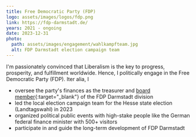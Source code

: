 ```yaml
---
title: Free Democratic Party (FDP)
logo: assets/images/logos/fdp.png
link: https://fdp-darmstadt.de/
years: 2021 - ongoing
date: 2023-12-31
photo:
  path: assets/images/engagement/wahlkampfteam.jpg
  alt: FDP Darmstadt election campaign team
---
```


I'm passionately convinced that Liberalism is the key to progress, prosperity, and fulfillment worldwide. Hence, I politically engage in the Free Democratic Party (FDP). Iter alia, I
* oversee the party's finances as the treasurer and [board member](https://fdp-darmstadt.de#persons){:target="_blank"} of the FDP Darmstadt division
* led the local election campaign team for the Hesse state election (Landtagswahl) in 2023
* organized political public events with high-stake people like the German federal finance minister with 500+ visitors
* participate in and guide the long-term development of FDP Darmstadt
